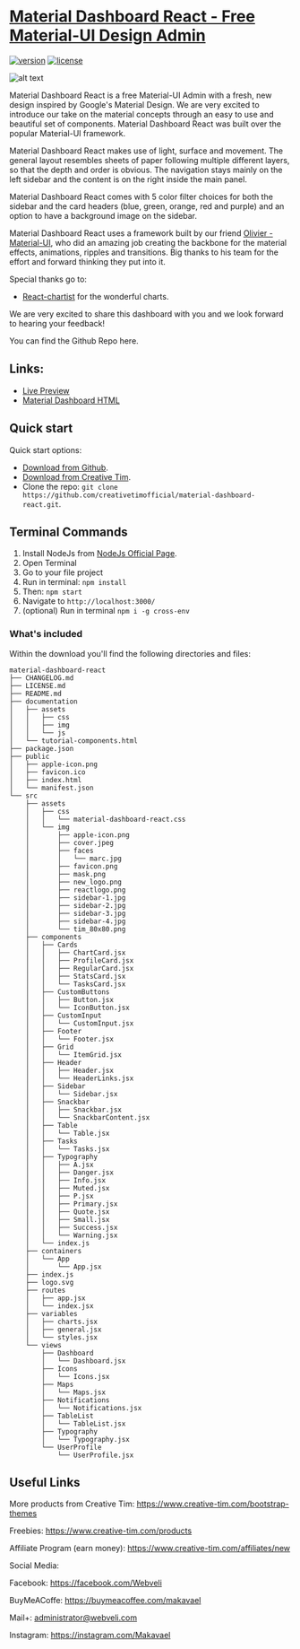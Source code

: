# [Material Dashboard React - Free Material-UI Design Admin](https://creativetimofficial.github.io/material-dashboard-react/)
[![version][version-badge]][CHANGELOG] [![license][license-badge]][LICENSE]

![alt text](https://s3.amazonaws.com/creativetim_bucket/products/71/original/opt_mdr_thumbnail.jpg "Material Dashboard Free React")

Material Dashboard React is a free Material-UI Admin with a fresh, new design inspired by Google's Material Design. We are very excited to introduce our take on the material concepts through an easy to use and beautiful set of components. Material Dashboard React was built over the popular Material-UI framework.

Material Dashboard React makes use of light, surface and movement. The general layout resembles sheets of paper following multiple different layers, so that the depth and order is obvious. The navigation stays mainly on the left sidebar and the content is on the right inside the main panel.

Material Dashboard React comes with 5 color filter choices for both the sidebar and the card headers (blue, green, orange, red and purple) and an option to have a background image on the sidebar.

Material Dashboard React uses a framework built by our friend [Olivier - Material-UI](https://github.com/mui-org/material-ui), who did an amazing job creating the backbone for the material effects, animations, ripples and transitions. Big thanks to his team for the effort and forward thinking they put into it.

Special thanks go to:
+ [React-chartist](https://github.com/webveli/webveli-Material-Dashboard-React) for the wonderful charts.

We are very excited to share this dashboard with you and we look forward to hearing your feedback!

You can find the Github Repo here.

## Links:

+ [Live Preview](https://creativetimofficial.github.io/material-dashboard-react/)
+ [Material Dashboard HTML](http://demos.creative-tim.com/material-dashboard/examples/dashboard.html)

## Quick start

Quick start options:

- [Download from Github](https://github.com/webveli/webveli-Material-Dashboard-React).
- [Download from Creative Tim](http://www.creative-tim.com/product/material-dashboard-react).
- Clone the repo: `git clone https://github.com/creativetimofficial/material-dashboard-react.git`.

## Terminal Commands

1. Install NodeJs from [NodeJs Official Page](https://nodejs.org/en).
2. Open Terminal
3. Go to your file project
4. Run in terminal: ```npm install```
5. Then: ```npm start```
6. Navigate to `http://localhost:3000/`
7. (optional) Run in terminal `npm i -g cross-env`

### What's included

Within the download you'll find the following directories and files:

```
material-dashboard-react
├── CHANGELOG.md
├── LICENSE.md
├── README.md
├── documentation
│   ├── assets
│   │   ├── css
│   │   ├── img
│   │   └── js
│   └── tutorial-components.html
├── package.json
├── public
│   ├── apple-icon.png
│   ├── favicon.ico
│   ├── index.html
│   └── manifest.json
└── src
    ├── assets
    │   ├── css
    │   │   └── material-dashboard-react.css
    │   └── img
    │       ├── apple-icon.png
    │       ├── cover.jpeg
    │       ├── faces
    │       │   └── marc.jpg
    │       ├── favicon.png
    │       ├── mask.png
    │       ├── new_logo.png
    │       ├── reactlogo.png
    │       ├── sidebar-1.jpg
    │       ├── sidebar-2.jpg
    │       ├── sidebar-3.jpg
    │       ├── sidebar-4.jpg
    │       └── tim_80x80.png
    ├── components
    │   ├── Cards
    │   │   ├── ChartCard.jsx
    │   │   ├── ProfileCard.jsx
    │   │   ├── RegularCard.jsx
    │   │   ├── StatsCard.jsx
    │   │   └── TasksCard.jsx
    │   ├── CustomButtons
    │   │   ├── Button.jsx
    │   │   └── IconButton.jsx
    │   ├── CustomInput
    │   │   └── CustomInput.jsx
    │   ├── Footer
    │   │   └── Footer.jsx
    │   ├── Grid
    │   │   └── ItemGrid.jsx
    │   ├── Header
    │   │   ├── Header.jsx
    │   │   └── HeaderLinks.jsx
    │   ├── Sidebar
    │   │   └── Sidebar.jsx
    │   ├── Snackbar
    │   │   ├── Snackbar.jsx
    │   │   └── SnackbarContent.jsx
    │   ├── Table
    │   │   └── Table.jsx
    │   ├── Tasks
    │   │   └── Tasks.jsx
    │   ├── Typography
    │   │   ├── A.jsx
    │   │   ├── Danger.jsx
    │   │   ├── Info.jsx
    │   │   ├── Muted.jsx
    │   │   ├── P.jsx
    │   │   ├── Primary.jsx
    │   │   ├── Quote.jsx
    │   │   ├── Small.jsx
    │   │   ├── Success.jsx
    │   │   └── Warning.jsx
    │   └── index.js
    ├── containers
    │   └── App
    │       └── App.jsx
    ├── index.js
    ├── logo.svg
    ├── routes
    │   ├── app.jsx
    │   └── index.jsx
    ├── variables
    │   ├── charts.jsx
    │   ├── general.jsx
    │   └── styles.jsx
    └── views
        ├── Dashboard
        │   └── Dashboard.jsx
        ├── Icons
        │   └── Icons.jsx
        ├── Maps
        │   └── Maps.jsx
        ├── Notifications
        │   └── Notifications.jsx
        ├── TableList
        │   └── TableList.jsx
        ├── Typography
        │   └── Typography.jsx
        └── UserProfile
            └── UserProfile.jsx
```

## Useful Links

More products from Creative Tim: <https://www.creative-tim.com/bootstrap-themes>

Freebies: <https://www.creative-tim.com/products>

Affiliate Program (earn money): <https://www.creative-tim.com/affiliates/new>

Social Media:

Facebook: <https://facebook.com/Webveli>

BuyMeACoffe: <https://buymeacoffee.com/makavael>

Mail+: <administrator@webveli.com>

Instagram: <https://instagram.com/Makavael>

[CHANGELOG]: ./CHANGELOG.md

[LICENSE]: ./LICENSE.md
[version-badge]: https://img.shields.io/badge/version-1.0.0-blue.svg
[license-badge]: https://img.shields.io/badge/license-MIT-blue.svg
